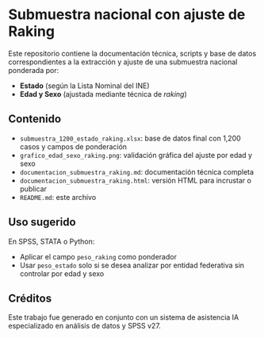 
# Submuestra nacional con ajuste de Raking

Este repositorio contiene la documentación técnica, scripts y base de datos correspondientes a la extracción y ajuste de una submuestra nacional ponderada por:

- **Estado** (según la Lista Nominal del INE)
- **Edad y Sexo** (ajustada mediante técnica de *raking*)

## Contenido

- `submuestra_1200_estado_raking.xlsx`: base de datos final con 1,200 casos y campos de ponderación
- `grafico_edad_sexo_raking.png`: validación gráfica del ajuste por edad y sexo
- `documentacion_submuestra_raking.md`: documentación técnica completa
- `documentacion_submuestra_raking.html`: versión HTML para incrustar o publicar
- `README.md`: este archivo

## Uso sugerido

En SPSS, STATA o Python:
- Aplicar el campo `peso_raking` como ponderador
- Usar `peso_estado` solo si se desea analizar por entidad federativa sin controlar por edad y sexo

## Créditos

Este trabajo fue generado en conjunto con un sistema de asistencia IA especializado en análisis de datos y SPSS v27.
